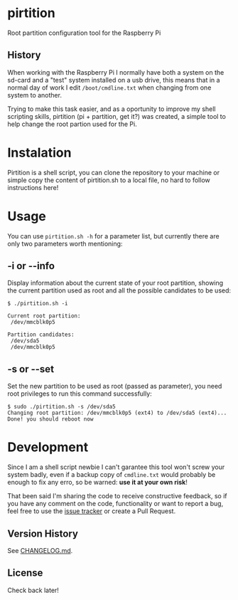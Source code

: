 pirtition
=========

Root partition configuration tool for the Raspberry Pi

History
-------

When working with the Raspberry Pi I normally have both a system on the sd-card and a "test" system installed on a usb drive, this means that in a 
normal day of work I edit `/boot/cmdline.txt` when changing from one system to another.

Trying to make this task easier, and as a oportunity to improve my shell scripting skills, pirtition (pi + partition, get it?) was created, a 
simple tool to help change the root partion used for the Pi.

Instalation
===========

Pirtition is a shell script, you can clone the repository to your machine or simple copy the content of pirtition.sh to a local file, no hard to 
follow instructions here!

Usage
=====

You can use `pirtition.sh -h` for a parameter list, but currently there are only two parameters worth mentioning:

-i or --info
------------

Display information about the current state of your root partition, showing the current partition used as root and all the possible candidates to 
be used:

```
$ ./pirtition.sh -i

Current root partition:
 /dev/mmcblk0p5

Partition candidates:
 /dev/sda5
 /dev/mmcblk0p5

```

-s or --set
-----------

Set the new partition to be used as root (passed as parameter), you need root privileges to run this command successfully:

```
$ sudo ./pirtition.sh -s /dev/sda5
Changing root partition: /dev/mmcblk0p5 (ext4) to /dev/sda5 (ext4)...
Done! you should reboot now
```

Development
===========

Since I am a shell script newbie I can't garantee this tool won't screw your system badly, even if a backup copy of `cmdline.txt` would probably 
be enough to fix any erro, so be warned: **use it at your own risk**!

That been said I'm sharing the code to receive constructive feedback, so if you have any comment on the code, functionality or want to report a 
bug, feel free to use the [issue tracker](https://github.com/flatlining/pirtition/issues) or create a Pull Request.

Version History
---------------

See [CHANGELOG.md](CHANGELOG.md).

License
-------

Check back later!
